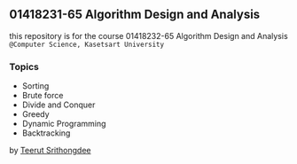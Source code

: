 ## 01418231-65 Algorithm Design and Analysis
this repository is for the course 01418232-65 Algorithm Design and Analysis
`@Computer Science, Kasetsart University`

### Topics
- Sorting
- Brute force
- Divide and Conquer
- Greedy
- Dynamic Programming
- Backtracking

by [Teerut Srithongdee](https://github.com/Teerut26)
